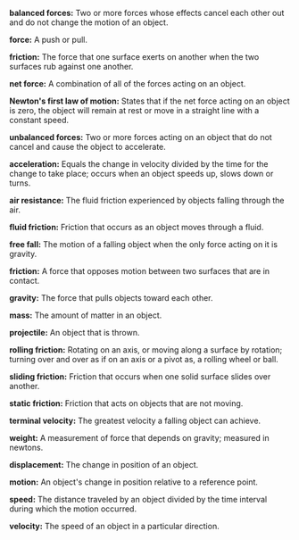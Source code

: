**balanced forces:** Two or more forces whose effects cancel each other out and do not change the motion of an object.

**force:** A push or pull.

**friction:** The force that one surface exerts on another when the two surfaces rub against one another.

**net force:** A combination of all of the forces acting on an object.

**Newton's first law of motion:** States that if the net force acting on an object is zero, the object will remain at rest or move in a straight line with a constant speed.

**unbalanced forces:** Two or more forces acting on an object that do not cancel and cause the object to accelerate.

**acceleration:** Equals the change in velocity divided by the time for the change to take place; occurs when an object speeds up, slows down or turns.

**air resistance:** The fluid friction experienced by objects falling through the air.

**fluid friction:** Friction that occurs as an object moves through a fluid.

**free fall:** The motion of a falling object when the only force acting on it is gravity.

**friction:** A force that opposes motion between two surfaces that are in contact.

**gravity:** The force that pulls objects toward each other.

**mass:** The amount of matter in an object.

**projectile:** An object that is thrown.

**rolling friction:** Rotating on an axis, or moving along a surface by rotation; turning over and over as if on an axis or a pivot as, a rolling wheel or ball.

**sliding friction:** Friction that occurs when one solid surface slides over another.

**static friction:** Friction that acts on objects that are not moving.

**terminal velocity:** The greatest velocity a falling object can achieve.

**weight:** A measurement of force that depends on gravity; measured in newtons.

**displacement:** The change in position of an object.

**motion:** An object's change in position relative to a reference point.

**speed:** The distance traveled by an object divided by the time interval during which the motion occurred.

**velocity:** The speed of an object in a particular direction.
